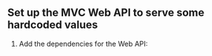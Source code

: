 ## Set up the MVC Web API to serve some hardcoded values 

1. Add the dependencies for the Web API:

    ``` 
    
    ```